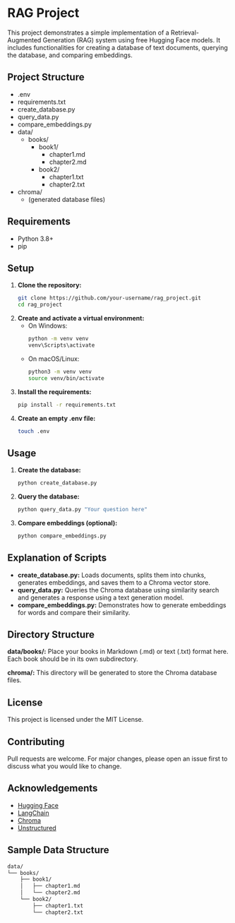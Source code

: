 # RAG Project

This project demonstrates a simple implementation of a Retrieval-Augmented Generation (RAG) system using free Hugging Face models. It includes functionalities for creating a database of text documents, querying the database, and comparing embeddings.

## Project Structure
<ul>
  <li>.env</li>
  <li>requirements.txt</li>
  <li>create_database.py</li>
  <li>query_data.py</li>
  <li>compare_embeddings.py</li>
  <li>data/
    <ul>
      <li>books/
        <ul>
          <li>book1/
            <ul>
              <li>chapter1.md</li>
              <li>chapter2.md</li>
            </ul>
          </li>
          <li>book2/
            <ul>
              <li>chapter1.txt</li>
              <li>chapter2.txt</li>
            </ul>
          </li>
        </ul>
      </li>
    </ul>
  </li>
  <li>chroma/
    <ul>
      <li>(generated database files)</li>
    </ul>
  </li>
</ul>

## Requirements
<ul>
  <li>Python 3.8+</li>
  <li>pip</li>
</ul>

## Setup
1. **Clone the repository:**
    ```sh
    git clone https://github.com/your-username/rag_project.git
    cd rag_project
    ```
2. **Create and activate a virtual environment:**
    - On Windows:
        ```sh
        python -m venv venv
        venv\Scripts\activate
        ```
    - On macOS/Linux:
        ```sh
        python3 -m venv venv
        source venv/bin/activate
        ```
3. **Install the requirements:**
    ```sh
    pip install -r requirements.txt
    ```
4. **Create an empty .env file:**
    ```sh
    touch .env
    ```

## Usage
1. **Create the database:**
    ```sh
    python create_database.py
    ```
2. **Query the database:**
    ```sh
    python query_data.py "Your question here"
    ```
3. **Compare embeddings (optional):**
    ```sh
    python compare_embeddings.py
    ```

## Explanation of Scripts
<ul>
  <li><strong>create_database.py:</strong> Loads documents, splits them into chunks, generates embeddings, and saves them to a Chroma vector store.</li>
  <li><strong>query_data.py:</strong> Queries the Chroma database using similarity search and generates a response using a text generation model.</li>
  <li><strong>compare_embeddings.py:</strong> Demonstrates how to generate embeddings for words and compare their similarity.</li>
</ul>

## Directory Structure
<p><strong>data/books/:</strong> Place your books in Markdown (.md) or text (.txt) format here. Each book should be in its own subdirectory.</p>
<p><strong>chroma/:</strong> This directory will be generated to store the Chroma database files.</p>


## License
This project is licensed under the MIT License.

## Contributing
Pull requests are welcome. For major changes, please open an issue first to discuss what you would like to change.

## Acknowledgements
<ul>
  <li><a href="https://huggingface.co/">Hugging Face</a></li>
  <li><a href="https://github.com/hwchase17/langchain">LangChain</a></li>
  <li><a href="https://github.com/chroma-core/chroma">Chroma</a></li>
  <li><a href="https://github.com/Unstructured-IO/unstructured">Unstructured</a></li>
</ul>

## Sample Data Structure
```sh
data/
└── books/
    ├── book1/
    │   ├── chapter1.md
    │   └── chapter2.md
    └── book2/
        ├── chapter1.txt
        └── chapter2.txt
